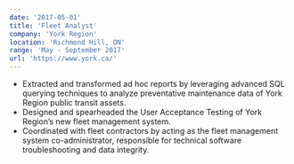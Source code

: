 ```yaml
---
date: '2017-05-01'
title: 'Fleet Analyst'
company: 'York Region'
location: 'Richmond Hill, ON'
range: 'May - September 2017'
url: 'https://www.york.ca/'
---
```


- Extracted and transformed ad hoc reports by leveraging advanced SQL querying techniques to analyze preventative maintenance data of York Region public transit assets.
- Designed and spearheaded the User Acceptance Testing of York Region’s new fleet management system.
- Coordinated with fleet contractors by acting as the fleet management system co-administrator, responsible for technical software troubleshooting and data integrity.
